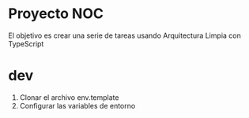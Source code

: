 # Proyecto NOC

El objetivo es crear una serie de tareas usando Arquitectura Limpia con TypeScript


# dev
1. Clonar el archivo env.template
2. Configurar las variables de entorno
